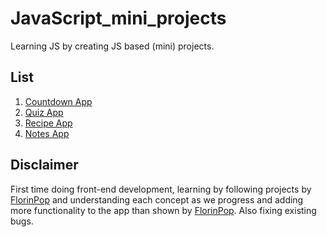 # JavaScript_mini_projects

Learning JS by creating JS based (mini) projects.

## List

1. [Countdown App](https://rawgit.com/Swapnil-ingle/JavaScript_mini_projects/main/countdown-timer/index.html)
2. [Quiz App](https://rawgit.com/Swapnil-ingle/JavaScript_mini_projects/main/quiz-app/index.html)
3. [Recipe App](https://rawgit.com/Swapnil-ingle/JavaScript_mini_projects/main/recipe-app/index.html)
4. [Notes App](https://rawgit.com/Swapnil-ingle/JavaScript_mini_projects/main/notes-app/index.html)

## Disclaimer

First time doing front-end development, learning by following projects by [FlorinPop](https://www.youtube.com/watch?v=dtKciwk_si4&t=3865s&ab_channel=FlorinPop) and understanding each concept as we progress and adding more functionality to the app than shown by [FlorinPop](https://www.youtube.com/watch?v=dtKciwk_si4&t=3865s&ab_channel=FlorinPop). Also fixing existing bugs.
